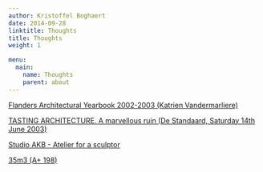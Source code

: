 ```yaml
---
author: Kristoffel Boghaert
date: 2014-09-28
linktitle: Thoughts
title: Thoughts
weight: 1

menu:
  main:
    name: Thoughts
    parent: about
---
```


[Flanders Architectural Yearbook 2002-2003 (Katrien Vandermarliere)](/documents/20040503_YB_AKB.pdf)

[TASTING ARCHITECTURE. A marvellous ruin (De Standaard, Saturday 14th June 2003)](/documents/20060123_KVS_AKB.pdf)

[Studio AKB - Atelier for a sculptor](/documents/AKB_A+%20Plus%20Hors%20Serie.pdf)

[35m3 (A+ 198)](/documents/AKB_A+198%20artikel015.pdf)

